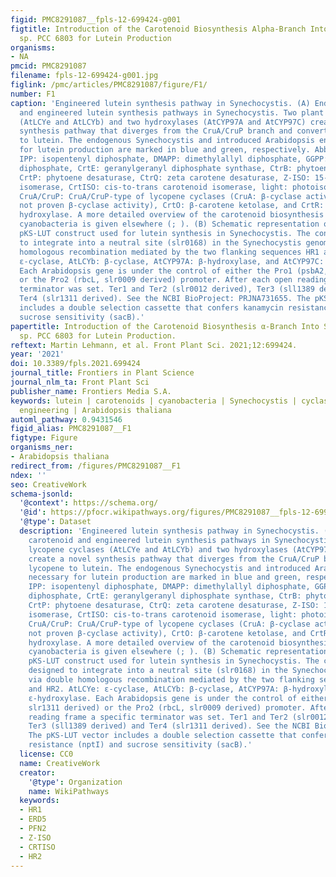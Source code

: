 ```yaml
---
figid: PMC8291087__fpls-12-699424-g001
figtitle: Introduction of the Carotenoid Biosynthesis Alpha-Branch Into Synechocystis
  sp. PCC 6803 for Lutein Production
organisms:
- NA
pmcid: PMC8291087
filename: fpls-12-699424-g001.jpg
figlink: /pmc/articles/PMC8291087/figure/F1/
number: F1
caption: 'Engineered lutein synthesis pathway in Synechocystis. (A) Endogenous carotenoid
  and engineered lutein synthesis pathways in Synechocystis. Two plant lycopene cyclases
  (AtLCYe and AtLCYb) and two hydroxylases (AtCYP97A and AtCYP97C) create a novel
  synthesis pathway that diverges from the CruA/CruP branch and converts lycopene
  to lutein. The endogenous Synechocystis and introduced Arabidopsis enzymes necessary
  for lutein production are marked in blue and green, respectively. Abbreviations:
  IPP: isopentenyl diphosphate, DMAPP: dimethylallyl diphosphate, GGPP: geranylgeranyl
  diphosphate, CrtE: geranylgeranyl diphosphate synthase, CtrB: phytoene synthase,
  CrtP: phytoene desaturase, CtrQ: zeta carotene desaturase, Z-ISO: 15-cis-ζ-carotene
  isomerase, CrtISO: cis-to-trans carotenoid isomerase, light: photoisomerization,
  CruA/CruP: CruA/CruP-type of lycopene cyclases (CruA: β-cyclase activity, CruP:
  not proven β-cyclase activity), CrtO: β-carotene ketolase, and CrtR: β-carotene
  hydroxylase. A more detailed overview of the carotenoid biosynthesis pathway in
  cyanobacteria is given elsewhere (; ). (B) Schematic representation of the four-gene
  pKS-LUT construct used for lutein synthesis in Synechocystis. The construct is designed
  to integrate into a neutral site (slr0168) in the Synechocystis genome, via double
  homologous recombination mediated by the two flanking sequences HR1 and HR2. AtLCYe:
  ε-cyclase, AtLCYb: β-cyclase, AtCYP97A: β-hydroxylase, and AtCYP97C: ε-hydroxylase.
  Each Arabidopsis gene is under the control of either the Pro1 (psbA2, slr1311 derived)
  or the Pro2 (rbcL, slr0009 derived) promoter. After each open reading frame a specific
  terminator was set. Ter1 and Ter2 (slr0012 derived), Ter3 (sll1389 derived) and
  Ter4 (slr1311 derived). See the NCBI BioProject: PRJNA731655. The pKS-LUT vector
  includes a double selection cassette that confers kanamycin resistance (nptI) and
  sucrose sensitivity (sacB).'
papertitle: Introduction of the Carotenoid Biosynthesis α-Branch Into Synechocystis
  sp. PCC 6803 for Lutein Production.
reftext: Martin Lehmann, et al. Front Plant Sci. 2021;12:699424.
year: '2021'
doi: 10.3389/fpls.2021.699424
journal_title: Frontiers in Plant Science
journal_nlm_ta: Front Plant Sci
publisher_name: Frontiers Media S.A.
keywords: lutein | carotenoids | cyanobacteria | Synechocystis | cyclase | genetic
  engineering | Arabidopsis thaliana
automl_pathway: 0.9431546
figid_alias: PMC8291087__F1
figtype: Figure
organisms_ner:
- Arabidopsis thaliana
redirect_from: /figures/PMC8291087__F1
ndex: ''
seo: CreativeWork
schema-jsonld:
  '@context': https://schema.org/
  '@id': https://pfocr.wikipathways.org/figures/PMC8291087__fpls-12-699424-g001.html
  '@type': Dataset
  description: 'Engineered lutein synthesis pathway in Synechocystis. (A) Endogenous
    carotenoid and engineered lutein synthesis pathways in Synechocystis. Two plant
    lycopene cyclases (AtLCYe and AtLCYb) and two hydroxylases (AtCYP97A and AtCYP97C)
    create a novel synthesis pathway that diverges from the CruA/CruP branch and converts
    lycopene to lutein. The endogenous Synechocystis and introduced Arabidopsis enzymes
    necessary for lutein production are marked in blue and green, respectively. Abbreviations:
    IPP: isopentenyl diphosphate, DMAPP: dimethylallyl diphosphate, GGPP: geranylgeranyl
    diphosphate, CrtE: geranylgeranyl diphosphate synthase, CtrB: phytoene synthase,
    CrtP: phytoene desaturase, CtrQ: zeta carotene desaturase, Z-ISO: 15-cis-ζ-carotene
    isomerase, CrtISO: cis-to-trans carotenoid isomerase, light: photoisomerization,
    CruA/CruP: CruA/CruP-type of lycopene cyclases (CruA: β-cyclase activity, CruP:
    not proven β-cyclase activity), CrtO: β-carotene ketolase, and CrtR: β-carotene
    hydroxylase. A more detailed overview of the carotenoid biosynthesis pathway in
    cyanobacteria is given elsewhere (; ). (B) Schematic representation of the four-gene
    pKS-LUT construct used for lutein synthesis in Synechocystis. The construct is
    designed to integrate into a neutral site (slr0168) in the Synechocystis genome,
    via double homologous recombination mediated by the two flanking sequences HR1
    and HR2. AtLCYe: ε-cyclase, AtLCYb: β-cyclase, AtCYP97A: β-hydroxylase, and AtCYP97C:
    ε-hydroxylase. Each Arabidopsis gene is under the control of either the Pro1 (psbA2,
    slr1311 derived) or the Pro2 (rbcL, slr0009 derived) promoter. After each open
    reading frame a specific terminator was set. Ter1 and Ter2 (slr0012 derived),
    Ter3 (sll1389 derived) and Ter4 (slr1311 derived). See the NCBI BioProject: PRJNA731655.
    The pKS-LUT vector includes a double selection cassette that confers kanamycin
    resistance (nptI) and sucrose sensitivity (sacB).'
  license: CC0
  name: CreativeWork
  creator:
    '@type': Organization
    name: WikiPathways
  keywords:
  - HR1
  - ERD5
  - PFN2
  - Z-ISO
  - CRTISO
  - HR2
---
```

